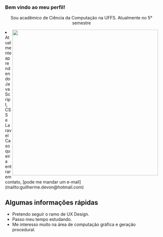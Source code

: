 ### Bem vindo ao meu perfil! 
<p style="text-align: center;">Sou acadêmico de Ciência da Computação na UFFS. Atualmente no 5° semestre</p>

<img align="right" src="https://user-images.githubusercontent.com/49656211/94379267-9028f680-0105-11eb-8155-98eaeae8886e.gif" width="480" />

<li>Atualmente aprendendo JavaScript, CSS e Laravel</li>
Caso queira entrar em contato,
[pode me mandar um e-mail](mailto:guilherme.devon@hotmail.com)

<h2> Algumas informações rápidas</h2>
<ul>
    <li> Pretendo seguir o ramo de UX Design.</li>
    <li> Passo meu tempo estudando.</li>
    <li> Me interesso muito na área de computação gráfica e geração procedural.</li>
</ul>
